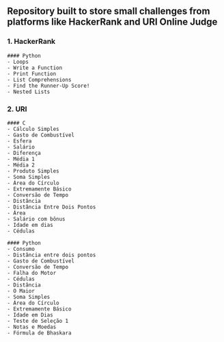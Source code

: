 ## Repository built to store small challenges from platforms like HackerRank and URI Online Judge

### 1. HackerRank
    #### Python
    - Loops
    - Write a Function
    - Print Function
    - List Comprehensions
    - Find the Runner-Up Score!
    - Nested Lists

### 2. URI
    #### C
    - Cálculo Simples
    - Gasto de Combustível
    - Esfera
    - Salário
    - Diferença
    - Média 1
    - Média 2
    - Produto Simples
    - Soma Simples
    - Área do Círculo
    - Extremamente Básico
    - Conversão de Tempo
    - Distância
    - Distância Entre Dois Pontos
    - Área
    - Salário com bônus
    - Idade em dias
    - Cédulas

    #### Python
    - Consumo
    - Distância entre dois pontos
    - Gasto de Combustível
    - Conversão de Tempo
    - Falha do Motor
    - Cédulas
    - Distância
    - O Maior
    - Soma Simples
    - Área do Círculo
    - Extremamente Básico
    - Idade em Dias
    - Teste de Seleção 1
    - Notas e Moedas
    - Fórmula de Bhaskara

